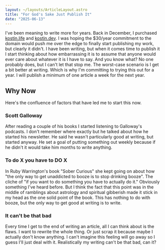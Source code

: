 ```yaml
---
layout: ~/layouts/ArticleLayout.astro
title: "For God's Sake Just Publish It"
date: "2025-06-13"
---
```


I've been meaning to write more for years. Back in December, I purchased [kostin.life](https://kostin.life) and [kostin.dev](https://kostin.dev). I was hoping the $30/year commitment to the domain would push me over the edge to finally start publishing my work, but clearly it didn't. I have been writing, but when it comes time to publish it I start thinking about how embarrassing it is to assume that anyone would ever care about whatever it is I have to say. And you know what? No one probably does, but I can't let that stop me. The worst-case scenario is I get a bit better at writing. Which is why I'm committing to trying this out for a year. I will publish a minimum of one article a week for the next year.

## Why Now

Here's the confluence of factors that have led me to start this now.

### Scott Galloway

After reading a couple of his books I started listening to Galloway's podcasts. I don't remember where exactly but he talked about how he started his newsletter. He said he wasn't particularly good at writing, but started anyway. He set a goal of putting something out weekly because if he didn't it would take him months to write anything.

### To do X you have to DO X

In Ruby Warrington's book "Sober Curious" she kept going on about how "the only way to get unaddicted to booze is to stop drinking booze". The cliche of "if you want to do something you have to actually do it." Obviously something I've heard before. But I think the fact that this point was in the middle of ramblings about astrology and spiritual gibberish made it stick in my head as the one solid point of the book. This has nothing to do with booze, but the only way to get good at writing is to write.

### It can't be that bad

Every time I get to the end of writing an article, all I can think about is the flaws. I want to rewrite the whole thing. Or just scrap it because maybe I actually don't know anything. I can't imagine this feeling will go away so I guess I'll just deal with it. Realistically my writing can't be that bad, can it?
